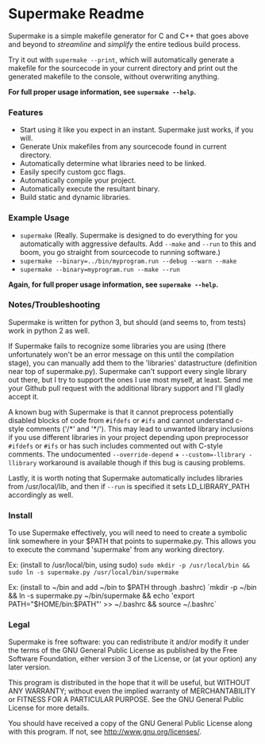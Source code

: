Supermake Readme
================

Supermake is a simple makefile generator for C and C++ that goes above and beyond to _streamline_ and _simplify_ the entire tedious build process.

Try it out with `supermake --print`, which will automatically generate a makefile for the sourcecode in your current directory and print out the generated makefile to the console, without overwriting anything.

**For full proper usage information, see `supermake --help`.**

### Features
* Start using it like you expect in an instant. Supermake just works, if you will.
* Generate Unix makefiles from any sourcecode found in current directory.
* Automatically determine what libraries need to be linked.
* Easily specify custom gcc flags.
* Automatically compile your project.
* Automatically execute the resultant binary.
* Build static and dynamic libraries.

### Example Usage
* `supermake` (Really. Supermake is designed to do everything for you automatically with aggressive defaults. Add `--make` and `--run` to this and boom, you go straight from sourcecode to running software.)
* `supermake --binary=../bin/myprogram.run --debug --warn --make`
* `supermake --binary=myprogram.run --make --run`

**Again, for full proper usage information, see `supermake --help`.**

### Notes/Troubleshooting
Supermake is written for python 3, but should (and seems to, from tests) work in python 2 as well.

If Supermake fails to recognize some libraries you are using (there unfortunately won't be an error message on this until the compilation stage), you can manually add them to the 'libraries' datastructure (definition near top of supermake.py). Supermake can't support every single library out there, but I try to support the ones I use most myself, at least. Send me your Github pull request with the additional library support and I'll gladly accept it.

A known bug with Supermake is that it cannot preprocess potentially disabled blocks of code from `#ifdefs` or `#ifs` and cannot understand c-style comments ('/\*' and '\*/'). This may lead to unwanted library inclusions if you use different libraries in your project depending upon preprocessor `#ifdefs` or `#ifs` or has such includes commented out with C-style comments. The undocumented `--override-depend` + `--custom=-llibrary -llibrary` workaround is available though if this bug is causing problems.

Lastly, it is worth noting that Supermake automatically includes libraries from /usr/local/lib, and then if `--run` is specified it sets LD_LIBRARY_PATH accordingly as well.

### Install
To use Supermake effectively, you will need to need to create a symbolic link somewhere in your $PATH that points to supermake.py. This allows you to execute the command 'supermake' from any working directory.

Ex: (install to /usr/local/bin, using sudo) `sudo mkdir -p /usr/local/bin && sudo ln -s supermake.py /usr/local/bin/supermake`

Ex: (install to ~/bin and add ~/bin to $PATH through .bashrc) `mkdir -p ~/bin && ln -s supermake.py ~/bin/supermake && echo 'export PATH="$HOME/bin:$PATH"' >> ~/.bashrc && source ~/.bashrc`

### Legal
Supermake is free software: you can redistribute it and/or modify
it under the terms of the GNU General Public License as published by
the Free Software Foundation, either version 3 of the License, or
(at your option) any later version.

This program is distributed in the hope that it will be useful,
but WITHOUT ANY WARRANTY; without even the implied warranty of
MERCHANTABILITY or FITNESS FOR A PARTICULAR PURPOSE.  See the
GNU General Public License for more details.

You should have received a copy of the GNU General Public License
along with this program.  If not, see <http://www.gnu.org/licenses/>.
